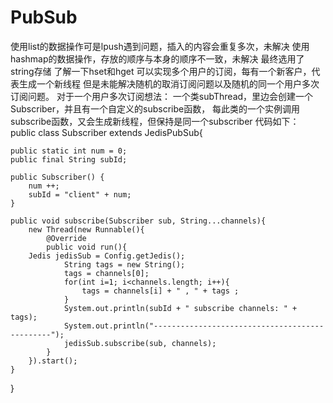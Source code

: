 # PubSub
使用list的数据操作可是lpush遇到问题，插入的内容会重复多次，未解决
使用hashmap的数据操作，存放的顺序与本身的顺序不一致，未解决
最终选用了string存储
了解一下hset和hget
可以实现多个用户的订阅，每有一个新客户，代表生成一个新线程
但是未能解决随机的取消订阅问题以及随机的同一个用户多次订阅问题。
对于一个用户多次订阅想法：
一个类subThread，里边会创建一个Subscriber，并且有一个自定义的subscribe函数，
每此类的一个实例调用subscribe函数，又会生成新线程，但保持是同一个subscriber
代码如下：
public class Subscriber extends JedisPubSub{

  	public static int num = 0;
  	public final String subId;
	
  	public Subscriber() {
		num ++;
		subId = "client" + num;
	}
	
	public void subscribe(Subscriber sub, String...channels){
		new Thread(new Runnable(){
			@Override
			public void run(){
        Jedis jedisSub = Config.getJedis();
				String tags = new String();
				tags = channels[0];
				for(int i=1; i<channels.length; i++){
					tags = channels[i] + " , " + tags ;
				}
				System.out.println(subId + " subscribe channels: " + tags);
				System.out.println("-----------------------------------------------");
				jedisSub.subscribe(sub, channels);	
			}
		}).start();
	}

}
